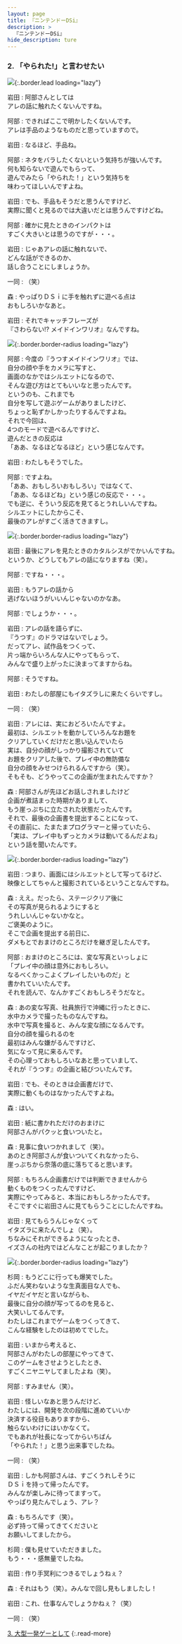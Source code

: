 ```yaml
---
layout: page
title: 『ニンテンドーDSi』
description: >
  『ニンテンドーDSi』
hide_description: ture
---
```


### 2. 「やられた!」と言わせたい

![](/interviews/jp/nds/dsi/vol6/img/mainvisual2.jpg){:.border.lead loading="lazy"}

岩田
: 阿部さんとしては<br>アレの話に触れたくないんですね。

阿部
: できればここで明かしたくないんです。<br>アレは手品のようなものだと思っていますので。

岩田
: なるほど、手品ね。

阿部
: ネタをバラしたくないという気持ちが強いんです。<br>何も知らないで遊んでもらって、<br>遊んでみたら「やられた！」という気持ちを<br>味わってほしいんですよね。

岩田
: でも、手品もそうだと思うんですけど、<br>実際に聞くと見るのでは大違いだとは思うんですけどね。

阿部
: 確かに見たときのインパクトは<br>すごく大きいとは思うのですが・・・。

岩田
: じゃあアレの話に触れないで、<br>どんな話ができるのか、<br>話し合うことにしましょうか。

一同
: （笑）

森
: やっぱりＤＳｉに手を触れずに遊べる点は<br>おもしろいかなあと。

岩田
: それでキャッチフレーズが<br>『さわらない!? メイドインワリオ』なんですね。

![](/interviews/jp/nds/dsi/vol6/img/image06.jpg){:.border.border-radius loading="lazy"}

阿部
: 今度の『うつすメイドインワリオ』では、<br>自分の顔や手をカメラに写すと、<br>画面のなかではシルエットになるので、<br>そんな遊び方はとてもいいなと思ったんです。<br>というのも、これまでも<br>自分を写して遊ぶゲームがありましたけど、<br>ちょっと恥ずかしかったりするんですよね。<br>それで今回は、<br>4つのモードで遊べるんですけど、<br>遊んだときの反応は<br>「ああ、なるほどなるほど」という感じなんです。

岩田
: わたしもそうでした。

阿部
: ですよね。<br>「ああ、おもしろいおもしろい」ではなくて、<br>「ああ、なるほどね」という感じの反応で・・・。<br>でも逆に、そういう反応を見てるとうれしいんですね。<br>シルエットにしたからこそ、<br>最後のアレがすごく活きてきますし。

![](/interviews/jp/nds/dsi/vol6/img/image07.jpg){:.border.border-radius loading="lazy"}

岩田
: 最後にアレを見たときのカタルシスがでかいんですね。<br>というか、どうしてもアレの話になりますね（笑）。

阿部
: ですね・・・。

岩田
: もうアレの話から<br>逃げないほうがいいんじゃないのかなあ。

阿部
: でしょうか・・・。

岩田
: アレの話を語らずに、<br>『うつす』のドラマはないでしょう。<br>だってアレ、試作品をつくって、<br>片っ端からいろんな人にやってもらって、<br>みんなで盛り上がったに決まってますからね。

阿部
: そうですね。

岩田
: わたしの部屋にもイタズラしに来たくらいですし。

一同
: （笑）

岩田
: アレには、実におどろいたんですよ。<br>最初は、シルエットを動かしていろんなお題を<br>クリアしていくだけだと思い込んでいたら<br>実は、自分の顔がしっかり撮影されていて<br>お題をクリアした後で、プレイ中の無防備な<br>自分の顔をみせつけられるんですから（笑）。<br>そもそも、どうやってこの企画が生まれたんですか？

森
: 阿部さんが先ほどお話しされましたけど<br>企画が煮詰まった時期がありまして、<br>もう崖っぷちに立たされた状態だったんです。<br>それで、最後の企画書を提出することになって、<br>その直前に、たまたまプログラマーと帰っていたら、<br>「実は、プレイ中もずっとカメラは動いてるんだよね」<br>という話を聞いたんです。

![](/interviews/jp/nds/dsi/vol6/img/image08.jpg){:.border.border-radius loading="lazy"}

岩田
: つまり、画面にはシルエットとして写ってるけど、<br>映像としてちゃんと撮影されているということなんですね。

森
: ええ。だったら、ステージクリア後に<br>その写真が見られるようにすると<br>うれしいんじゃないかなと。<br>ご褒美のように。<br>そこで企画を提出する前日に、<br>ダメもとでおまけのところだけを継ぎ足したんです。

阿部
: おまけのところには、変な写真といっしょに<br>「プレイ中の顔は意外におもしろい。<br>なるべくかっこよくプレイしたいものだ」と<br>書かれていいたんです。<br>それを読んで、なんかすごくおもしろそうだなと。

森
: あの変な写真、社員旅行で沖縄に行ったときに、<br>水中カメラで撮ったものなんですね。<br>水中で写真を撮ると、みんな変な顔になるんです。<br>自分の顔を撮られるのを<br>最初はみんな嫌がるんですけど、<br>気になって見に来るんです。<br>その心理っておもしろいなあと思っていまして、<br>それが『うつす』の企画と結びついたんです。

岩田
: でも、そのときは企画書だけで、<br>実際に動くものはなかったんですよね。

森
: はい。

岩田
: 紙に書かれただけのおまけに<br>阿部さんがパクッと食いついたと。

森
: 見事に食いつかれまして（笑）。<br>あのとき阿部さんが食いついてくれなかったら、<br>崖っぷちから奈落の底に落ちてると思います。

阿部
: もちろん企画書だけでは判断できませんから<br>動くものをつくったんですけど、<br>実際にやってみると、本当におもしろかったんです。<br>そこですぐに岩田さんに見てもらうことにしたんですね。

岩田
: 見てもらうんじゃなくって<br>イタズラに来たんでしょ（笑）。<br>ちなみにそれができるようになったとき、<br>イズさんの社内ではどんなことが起こりましたか？

![](/interviews/jp/nds/dsi/vol6/img/image09.jpg){:.border.border-radius loading="lazy"}

杉岡
: もうどこに行っても爆笑でした。<br>ふだん笑わないような生真面目な人でも、<br>イヤだイヤだと言いながらも、<br>最後に自分の顔が写ってるのを見ると、<br>大笑いしてるんです。<br>わたしはこれまでゲームをつくってきて、<br>こんな経験をしたのは初めてでした。

岩田
: いまから考えると、<br>阿部さんがわたしの部屋にやってきて、<br>このゲームをさせようとしたとき、<br>すごくニヤニヤしてましたよね（笑）。

阿部
: すみません（笑）。

岩田
: 怪しいなあと思うんだけど、<br>わたしには、開発を次の段階に進めていいか<br>決済する役目もありますから、<br>触らないわけにはいかなくて。<br>でもあれが社長になってからいちばん<br>「やられた！」と思う出来事でしたね。

一同
: （笑）

岩田
: しかも阿部さんは、すごくうれしそうに<br>ＤＳｉを持って帰ったんです。<br>みんなが楽しみに待ってますって。<br>やっぱり見たんでしょう、アレ？

森
: もちろんです（笑）。<br>必ず持って帰ってきてくださいと<br>お願いしてましたから。

杉岡
: 僕も見せていただきました。<br>もう・・・感無量でしたね。

岩田
: 作り手冥利につきるでしょうねぇ？

森
: それはもう（笑）。みんなで回し見もしましたし！

岩田
: これ、仕事なんでしょうかねぇ？（笑）

一同
: （笑）


[3. 大型一発ゲーとして](3.md)
{:.read-more}

